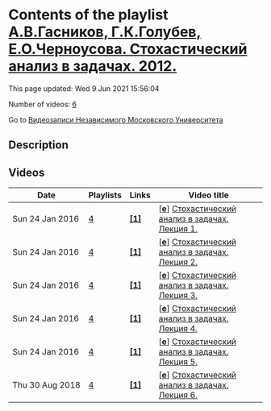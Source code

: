 # Contents of the playlist [А.В.Гасников, Г.К.Голубев, Е.О.Черноусова. Стохастический анализ в задачах. 2012.](https://www.youtube.com/playlist?list=PLp9ABVh6_x4HqmkWEkB-4-cdfKu0scEuZ)

This page updated: Wed 9 Jun 2021 15:56:04

Number of videos: [6](#videos)

Go to [Видеозаписи Независимого Московского Университета](../README.md)

## Description



## Videos

|Date|Playlists|Links|Video title|
|---|---|---|---|
| Sun&nbsp;24&nbsp;Jan&nbsp;2016 | [4](../playlists/4 "А.В.Гасников, Г.К.Голубев, Е.О.Черноусова. Стохастический анализ в задачах. 2012.") | [**[1]**](http://ium.mccme.ru/s12/gasnikov-s12.html) | [[**e**](https://studio.youtube.com/video/DpUu2-qJoHM/edit "Edit")] [Стохастический анализ в задачах. Лекция 1.](https://www.youtube.com/watch?v=DpUu2-qJoHM&list=PLp9ABVh6_x4HqmkWEkB-4-cdfKu0scEuZ "Спецкурс Независимого Московского университета.&#013;8 сентября 2012 г., НМУ 303 (Москва, Большой Власьевский пер., 11)&#013;Источник:&#013;http://ium.mccme.ru/s12/gasnikov-s12.html") |
| Sun&nbsp;24&nbsp;Jan&nbsp;2016 | [4](../playlists/4 "А.В.Гасников, Г.К.Голубев, Е.О.Черноусова. Стохастический анализ в задачах. 2012.") | [**[1]**](http://ium.mccme.ru/s12/gasnikov-s12.html) | [[**e**](https://studio.youtube.com/video/uGJsy2log5Q/edit "Edit")] [Стохастический анализ в задачах. Лекция 2.](https://www.youtube.com/watch?v=uGJsy2log5Q&list=PLp9ABVh6_x4HqmkWEkB-4-cdfKu0scEuZ "Спецкурс Независимого Московского университета.&#013;13 октября 2012 г., НМУ 303 (Москва, Большой Власьевский пер., 11)&#013;Источник:&#013;http://ium.mccme.ru/s12/gasnikov-s12.html") |
| Sun&nbsp;24&nbsp;Jan&nbsp;2016 | [4](../playlists/4 "А.В.Гасников, Г.К.Голубев, Е.О.Черноусова. Стохастический анализ в задачах. 2012.") | [**[1]**](http://ium.mccme.ru/s12/gasnikov-s12.html) | [[**e**](https://studio.youtube.com/video/lu7B26GPoFE/edit "Edit")] [Стохастический анализ в задачах. Лекция 3.](https://www.youtube.com/watch?v=lu7B26GPoFE&list=PLp9ABVh6_x4HqmkWEkB-4-cdfKu0scEuZ "Спецкурс Независимого Московского университета.&#013;20 октября 2012 г., НМУ 303 (Москва, Большой Власьевский пер., 11)&#013;Источник:&#013;http://ium.mccme.ru/s12/gasnikov-s12.html") |
| Sun&nbsp;24&nbsp;Jan&nbsp;2016 | [4](../playlists/4 "А.В.Гасников, Г.К.Голубев, Е.О.Черноусова. Стохастический анализ в задачах. 2012.") | [**[1]**](http://ium.mccme.ru/s12/gasnikov-s12.html) | [[**e**](https://studio.youtube.com/video/pLLN1lASWaQ/edit "Edit")] [Стохастический анализ в задачах. Лекция 4.](https://www.youtube.com/watch?v=pLLN1lASWaQ&list=PLp9ABVh6_x4HqmkWEkB-4-cdfKu0scEuZ "Спецкурс Независимого Московского университета.&#013;27 октября 2012 г., НМУ 303 (Москва, Большой Власьевский пер., 11)&#013;Источник:&#013;http://ium.mccme.ru/s12/gasnikov-s12.html") |
| Sun&nbsp;24&nbsp;Jan&nbsp;2016 | [4](../playlists/4 "А.В.Гасников, Г.К.Голубев, Е.О.Черноусова. Стохастический анализ в задачах. 2012.") | [**[1]**](http://ium.mccme.ru/s12/gasnikov-s12.html) | [[**e**](https://studio.youtube.com/video/xwQN1nyk5Tc/edit "Edit")] [Стохастический анализ в задачах. Лекция 5.](https://www.youtube.com/watch?v=xwQN1nyk5Tc&list=PLp9ABVh6_x4HqmkWEkB-4-cdfKu0scEuZ "Спецкурс Независимого Московского университета.&#013;10 ноября 2012 г., НМУ 303 (Москва, Большой Власьевский пер., 11)&#013;Источник:&#013;http://ium.mccme.ru/s12/gasnikov-s12.html") |
| Thu&nbsp;30&nbsp;Aug&nbsp;2018 | [4](../playlists/4 "А.В.Гасников, Г.К.Голубев, Е.О.Черноусова. Стохастический анализ в задачах. 2012.") | [**[1]**](http://ium.mccme.ru/s12/gasnikov-s12.html) | [[**e**](https://studio.youtube.com/video/1upflJ22TQ4/edit "Edit")] [Стохастический анализ в задачах. Лекция 6.](https://www.youtube.com/watch?v=1upflJ22TQ4&list=PLp9ABVh6_x4HqmkWEkB-4-cdfKu0scEuZ "Спецкурс Независимого Московского университета.&#013;17 ноября 2012 г., НМУ 303 (Москва, Большой Власьевский пер., 11)&#013;Источник:&#013;http://ium.mccme.ru/s12/gasnikov-s12.html") |
